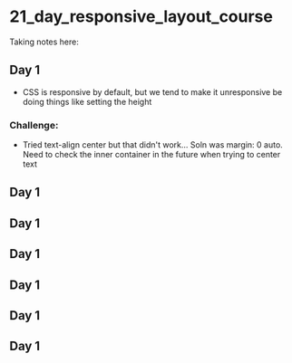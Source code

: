 # 21_day_responsive_layout_course
Taking notes here:
## Day 1
- CSS is responsive by default, but we tend to make it unresponsive be doing things like setting the height
### Challenge:
- Tried text-align center but that didn't work... Soln was margin: 0 auto. Need to check the inner container in the future when trying to center text
## Day 1
## Day 1
## Day 1
## Day 1
## Day 1
## Day 1
